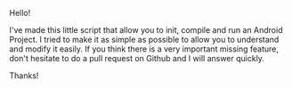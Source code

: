 Hello!

I've made this little script that allow you to init, compile and run an Android Project. I tried to make it as simple as possible to allow you to understand and modify it easily. If you think there is a very important missing feature, don't hesitate to do a pull request on Github and I will answer quickly.

Thanks!

